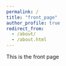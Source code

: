 ```yaml
---
permalink: /
title: "front_page"
author_profile: true
redirect_from: 
  - /about/
  - /about.html
---
```


This is the front page